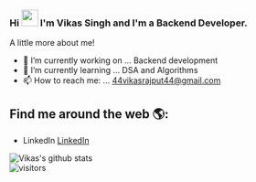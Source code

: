 ### Hi <img src="https://github.com/TheDudeThatCode/TheDudeThatCode/blob/master/Assets/Hi.gif" width="29px"> I'm Vikas Singh and I'm a Backend Developer.


A little more about me!

- 🔭 I’m currently working on ... Backend development
- 🌱 I’m currently learning ... DSA and Algorithms
- 📫 How to reach me: ... 44vikasrajput44@gmail.com



## Find me around the web 🌎:

- LinkedIn <a href="https://linkedin.com/in/vikas-singh101">LinkedIn</a> 


![Vikas's github stats](https://github-readme-stats.vercel.app/api?username=vkassingh&show_icons=true&hide_border=true)
<br />
![visitors](https://visitor-badge.laobi.icu/badge?page_id=vkassingh.vkassingh)
